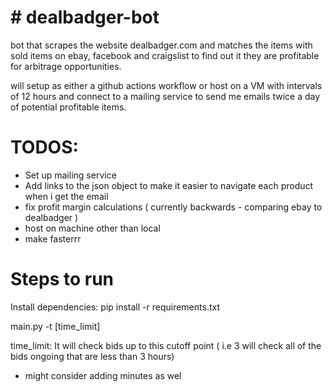 # # dealbadger-bot

bot that scrapes the website dealbadger.com and matches the items with sold items on ebay, facebook and craigslist to find out it they are profitable for arbitrage opportunities.

will setup as either a github actions workflow or host on a VM with intervals of 12 hours and connect to a mailing service to send me emails twice a day of potential profitable items.

# TODOS:

- Set up mailing service
- Add links to the json object to make it easier to navigate each product when i get the email
- fix profit margin calculations ( currently backwards - comparing ebay to dealbadger )
- host on machine other than local
- make fasterrr

# Steps to run

Install dependencies: pip install -r requirements.txt

main.py -t [time_limit]

time_limit: It will check bids up to this cutoff point ( i.e 3 will check all of the bids ongoing that are less than 3 hours)
  - might consider adding minutes as wel
